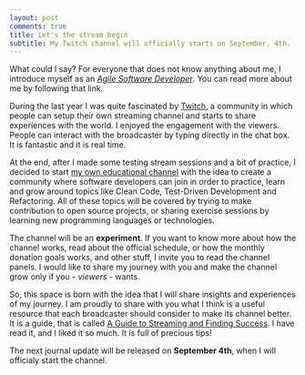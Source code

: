 ```yaml
---
layout: post
comments: true
title: Let's the stream begin
subtitle: My Twitch channel will officially starts on September, 4th.
---
```


What could I say? For everyone that does not know anything about me, I introduce myself as an [*Agile Software Developer*](http://joebew42.github.io/about/). You can read more about me by following that link.

During the last year I was quite fascinated by [Twitch](https://twitch.tv), a community in which people can setup their own streaming channel and starts to share experiences with the world. I enjoyed the engagement with the viewers. People can interact with the broadcaster by typing directly in the chat box. It is fantastic and it is real time.

At the end, after I made some testing stream sessions and a bit of practice, I decided to start [my own educational channel](https://twitch.tv/joebew42) with the idea to create a community where software developers can join in order to practice, learn and grow around topics like Clean Code, Test-Driven Development and Refactoring. All of these topics will be covered by trying to make contribution to open source projects, or sharing exercise sessions by learning new programming languages or technologies.

The channel will be an **experiment**. If you want to know more about how the channel works, read about the official schedule, or how the monthly donation goals works, and other stuff, I invite you to read the channel panels. I would like to share my journey with you and make the channel grow only if you - *viewers* - wants.

So, this space is born with the idea that I will share insights and experiences of my journey. I am proudly to share with you what I think is a useful resource that each broadcaster should consider to make its channel better. It is a guide, that is called [A Guide to Streaming and Finding Success](http://www.overboredgaming.com/guide.html). I have read it, and I liked it so much. It is full of precious tips!

The next journal update will be released on **September 4th**, when I will officialy start the channel.

